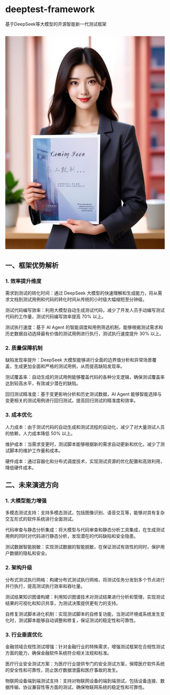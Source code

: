 # deeptest-framework
基于DeepSeek等大模型的开源智能新一代测试框架

![Coming Soon](https://github.com/aiseall/deeptest-framework/blob/main/4859a690ea09c9fea9736239a30b23a1.jpeg "Coming Soon")
-----------

## 一、框架优势解析

### 1. 效率提升维度

需求到测试的转化时间：通过 DeepSeek 大模型的快速理解和生成能力，将从需求文档到测试用例和代码的转化时间从传统的小时级大幅缩短至分钟级。

测试代码编写效率：利用大模型自动生成测试代码，减少了开发人员手动编写测试代码的工作量，测试代码编写效率提高 70% 以上。

测试执行速度：基于 AI Agent 的智能调度和用例筛选机制，能够根据测试需求和历史数据自动选择最有价值的测试用例进行执行，测试执行速度提升 30% 以上。

### 2. 质量保障机制

缺陷发现率提升：DeepSeek 大模型能够进行全面的边界值分析和异常场景覆盖，生成更加全面和严格的测试用例，从而提高缺陷发现率。

测试覆盖率：自动生成的测试用例能够覆盖代码的各种分支逻辑，确保测试覆盖率达到较高水平，有效减少潜在的缺陷。

回归测试精准度：基于变更影响分析和历史测试数据，AI Agent 能够智能选择与变更相关的测试用例进行回归测试，提高回归测试的精准度和效率。

### 3. 成本优化

人力成本：由于测试代码的自动生成和测试流程的自动化，减少了对大量测试人员的依赖，人力成本降低 50% 以上。

维护成本：当需求变更时，测试脚本能够根据新的需求自动更新和优化，减少了测试脚本的维护工作量和成本。

硬件成本：通过容器化和分布式调度技术，实现测试资源的优化配置和高效利用，降低硬件成本。

## 二、未来演进方向

### 1. 大模型能力增强

多模态测试支持：支持多模态测试，包括图像识别、语音交互等，能够对具有复杂交互形式的软件系统进行全面测试。

代码审查与静态分析集成：将大模型与代码审查和静态分析工具集成，在生成测试用例的同时对代码进行静态分析，发现潜在的代码缺陷和安全隐患。

测试数据智能脱敏：实现测试数据的智能脱敏，在保证测试有效性的同时，保护用户数据的隐私和安全。

### 2. 架构升级

分布式测试执行网格：构建分布式测试执行网格，将测试任务分发到多个节点进行并行执行，提高测试执行效率和吞吐量。

测试结果知识图谱构建：利用知识图谱技术对测试结果进行分析和管理，实现测试结果的可视化和知识共享，为测试决策提供更有力的支持。

自修复测试脚本进化机制：实现测试脚本的自修复功能，当测试环境或系统发生变化时，测试脚本能够自动调整和修复，保证测试的稳定性和可靠性。

### 3. 行业垂直优化

金融领域合规性测试增强：针对金融行业的特殊需求，增强测试框架在合规性测试方面的能力，确保金融软件系统符合相关法规和标准。

医疗行业安全测试方案：为医疗行业提供专门的安全测试方案，保障医疗软件系统的安全性和可靠性，防止医疗数据泄露和医疗事故的发生。

物联网设备端到端测试支持：支持对物联网设备的端到端测试，包括设备连接、数据传输、协议兼容性等方面的测试，确保物联网系统的稳定性和可靠性。
